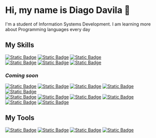 # **Hi, my name is Diago Davila 👋**
I'm a student of Information Systems Development. I am learning more about Programming languages every day

## **My Skills**
[![Static Badge](https://img.shields.io/badge/HTML-%23E34F26?style=for-the-badge&logo=html5&logoColor=%23E34F26&labelColor=black)]()
[![Static Badge](https://img.shields.io/badge/CSS-%231572B6?style=for-the-badge&logo=css3&logoColor=%231572B6&labelColor=black)]()
[![Static Badge](https://img.shields.io/badge/JavaScript-%23F7DF1E?style=for-the-badge&logo=javascript&logoColor=%23F7DF1E&labelColor=black)]()
<br>
[![Static Badge](https://img.shields.io/badge/Php-%23777BB4?style=for-the-badge&logo=php&logoColor=%23777BB4&labelColor=black)]()
[![Static Badge](https://img.shields.io/badge/Python-%233776AB?style=for-the-badge&logo=python&logoColor=%233776AB&labelColor=black)]()
[![Static Badge](https://img.shields.io/badge/Bootstrap-%237952B3?style=for-the-badge&logo=bootstrap&logoColor=%237952B3&labelColor=black)]()
### *Coming soon*
[![Static Badge](https://img.shields.io/badge/Node.js-%235FA04E?style=for-the-badge&logo=node.js&logoColor=%235FA04E&labelColor=black)]()
[![Static Badge](https://img.shields.io/badge/React-%2361DAFB?style=for-the-badge&logo=react&logoColor=%2361DAFB&labelColor=black)]()
[![Static Badge](https://img.shields.io/badge/Java-007396?style=for-the-badge&logo=java&logoColor=white&labelColor=101010)]()
[![Static Badge](https://img.shields.io/badge/Angular-%230F0F11?style=for-the-badge&logo=angular&logoColor=white&labelColor=black)]()
[![Static Badge](https://img.shields.io/badge/C%2B%2B-%2300599C?style=for-the-badge&logo=c%2B%2B&logoColor=%2300599C&labelColor=black)]()
<br>
[![Static Badge](https://img.shields.io/badge/TypeScript-%233178C6?style=for-the-badge&logo=typescript&logoColor=%233178C6&labelColor=black)]()
[![Static Badge](https://img.shields.io/badge/Laravel-%23FF2D20?style=for-the-badge&logo=laravel&logoColor=%23FF2D20&labelColor=black)]()
[![Static Badge](https://img.shields.io/badge/Tailwind%20CSS-%2306B6D4?style=for-the-badge&logo=tailwind%20css&logoColor=%2306B6D4&labelColor=black)]()
[![Static Badge](https://img.shields.io/badge/C-%23A8B9CC?style=for-the-badge&logo=C&logoColor=%23A8B9CC&labelColor=black)]()
<br>
[![Static Badge](https://img.shields.io/badge/C%23-%23512BD4?style=for-the-badge&logo=c%23&logoColor=%23512BD4&labelColor=black)]()
[![Static Badge](https://img.shields.io/badge/Rust-%23181717?style=for-the-badge&logo=rust&logoColor=white&labelColor=black)]()
## **My Tools**
[![Static Badge](https://img.shields.io/badge/Visual%20Studio%20Code-%23007ACC?style=for-the-badge&logo=visual%20studio%20code&logoColor=%23007ACC&labelColor=black)]()
[![Static Badge](https://img.shields.io/badge/Git-%23F05032?style=for-the-badge&logo=git&logoColor=%23F05032&labelColor=black)]()
[![Static Badge](https://img.shields.io/badge/Windows%2010-%230078D6?style=for-the-badge&logo=windows%2010&logoColor=%230078D6&labelColor=black)]()
[![Static Badge](https://img.shields.io/badge/GitHub-%23181717?style=for-the-badge&logo=github&logoColor=white&labelColor=black)](https://github.com/DiagoDavila14)
